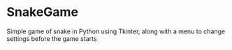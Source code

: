 # SnakeGame
Simple game of snake in Python using Tkinter, along with a menu to change settings before the game starts
